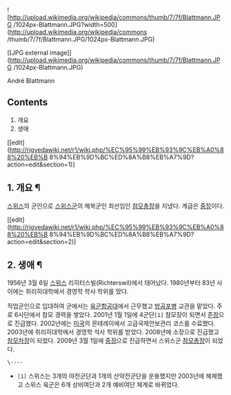 ![http://upload.wikimedia.org/wikipedia/commons/thumb/7/7f/Blattmann.JPG
/1024px-Blattmann.JPG?width=500](http://upload.wikimedia.org/wikipedia/commons
/thumb/7/7f/Blattmann.JPG/1024px-Blattmann.JPG)

[[JPG external
image]](http://upload.wikimedia.org/wikipedia/commons/thumb/7/7f/Blattmann.JPG
/1024px-Blattmann.JPG)

André Blattmann

## Contents

    

1. 개요 
2. 생애 

[[edit](http://rigvedawiki.net/r1/wiki.php/%EC%95%99%EB%93%9C%EB%A0%88%20%EB%B
8%94%EB%9D%BC%ED%8A%B8%EB%A7%9D?action=edit&section=1)]

## 1. 개요 ¶

[스위스](%EC%8A%A4%EC%9C%84%EC%8A%A4.md)의 군인으로
[스위스군](%EC%8A%A4%EC%9C%84%EC%8A%A4%EA%B5%B0.md)의 제복군인 최선임인
[참모총장](%EC%B0%B8%EB%AA%A8%EC%B4%9D%EC%9E%A5.md)을 지냈다. 계급은
[중장](%EC%A4%91%EC%9E%A5.md)이다.

[[edit](http://rigvedawiki.net/r1/wiki.php/%EC%95%99%EB%93%9C%EB%A0%88%20%EB%B
8%94%EB%9D%BC%ED%8A%B8%EB%A7%9D?action=edit&section=2)]

## 2. 생애 ¶

1956년 3월 6일 [스위스](%EC%8A%A4%EC%9C%84%EC%8A%A4.md) 리히터스빌(Richterswil)에서
태어났다. 1980년부터 83년 사이에는 취리히대학에서 경영학 학사 학위를 땄다.

  

직업군인으로 입대하여 군에서는 [육군항공대](%EC%9C%A1%EA%B5%B0%20%ED%95%AD%EA%B3%B5%EB%8C%80.md)에서 근무했고
[방공포병](%EB%B0%A9%EA%B3%B5%ED%8F%AC%EB%B3%91.md) 교관을 맡았다. 주로 6사단에서 참모 경력을
쌓았다. 2001년 1월 1일에 4군단`[1]` 참모장이 되면서 [준장](%EC%A4%80%EC%9E%A5.md)으로 진급했다.
2002년에는 [미국](%EB%AF%B8%EA%B5%AD.md)의 몬테레이에서 고급국제안보관리 코스를 수료했다. 2003년에
취리히대학에서 경영학 석사 학위를 받았다. 2008년에 소장으로 진급했고
[참모차장](%EC%B0%B8%EB%AA%A8%EC%B0%A8%EC%9E%A5.md)이 되었다. 2009년 3월 1일에
[중장](%EC%A4%91%EC%9E%A5.md)으로 진급하면서 스위스군
[참모총장](%EC%B0%B8%EB%AA%A8%EC%B4%9D%EC%9E%A5.md)이 되었다.

`\----`

  * `[1]` 스위스는 3개의 야전군단과 1개의 산악전군단을 운용했지만 2003년에 해체했고 스위스 육군은 6개 상비여단과 2개 예비여단 체계로 바뀌었다.

